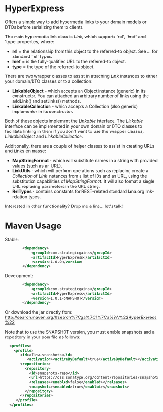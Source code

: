 HyperExpress
============

Offers a simple way to add hypermedia links to your domain models or DTOs before serializing them to clients.

The main hypermedia link class is *Link*, which supports 'rel', 'href' and 'type' properties, where:

* **rel** = the relationship from this object to the referred-to object. See ... for standard 'rel' types.
* **href** = is the fully-qualified URL to the referred-to object.
* **type** = the type of the referred-to object.

There are two wrapper classes to assist in attaching *Link* instances to either your domain/DTO classes or to a collection:

* **LinkableObject** - which accepts an Object instance (generic) in its constructor. You can attached an arbitrary number of links using the addLink() and setLinks() methods.
* **LinkableCollection** - which accepts a Collection (also generic) implementor in its constructor.

Both of these objects implement the *Linkable* interface.  The *Linkable* interface can be implemented in your own domain or DTO classes to facilitate linking in them if you don't want to use the wrapper classes, *LinkableObject* and *LinkableCollection*.

Additionally, there are a couple of helper classes to assist in creating URLs and Links en masse:

* **MapStringFormat** - which will substitute names in a string with provided values (such as an URL).
* **LinkUtils** - which will perform operations such as replacing create a *Collection* of *Link* instances from a list of IDs and an URL, using the substitution capabilities of *MapStringFormat*.  It will also format a single URL replacing parameters in the URL string.
* **RelTypes** - contains constants for REST-related standard Iana.org link-relation types.

Interested in other functionality?  Drop me a line... let's talk!

Maven Usage
===========
Stable:
```xml
		<dependency>
			<groupId>com.strategicgains</groupId>
			<artifactId>HyperExpress</artifactId>
			<version>1.0.0</version>
		</dependency>
```
Development:
```xml
		<dependency>
			<groupId>com.strategicgains</groupId>
			<artifactId>HyperExpress</artifactId>
			<version>1.0.1-SNAPSHOT</version>
		</dependency>
```
Or download the jar directly from: 
http://search.maven.org/#search%7Cga%7C1%7Ca%3A%22HyperExpress%22

Note that to use the SNAPSHOT version, you must enable snapshots and a repository in your pom file as follows:
```xml
  <profiles>
    <profile>
       <id>allow-snapshots</id>
          <activation><activeByDefault>true</activeByDefault></activation>
       <repositories>
         <repository>
           <id>snapshots-repo</id>
           <url>https://oss.sonatype.org/content/repositories/snapshots</url>
           <releases><enabled>false</enabled></releases>
           <snapshots><enabled>true</enabled></snapshots>
         </repository>
       </repositories>
     </profile>
  </profiles>
```